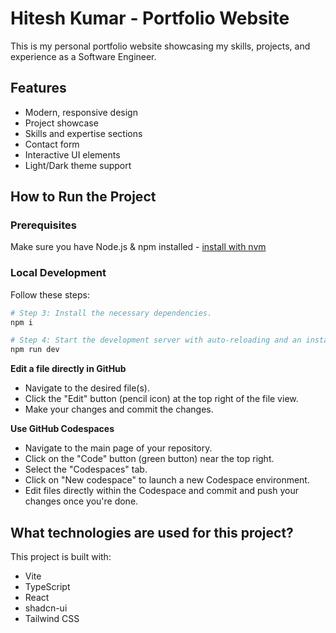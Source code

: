 # Hitesh Kumar - Portfolio Website

This is my personal portfolio website showcasing my skills, projects, and experience as a Software Engineer.

## Features

- Modern, responsive design
- Project showcase
- Skills and expertise sections
- Contact form
- Interactive UI elements
- Light/Dark theme support

## How to Run the Project

### Prerequisites

Make sure you have Node.js & npm installed - [install with nvm](https://github.com/nvm-sh/nvm#installing-and-updating)

### Local Development

Follow these steps:

```sh
# Step 3: Install the necessary dependencies.
npm i

# Step 4: Start the development server with auto-reloading and an instant preview.
npm run dev
```

**Edit a file directly in GitHub**

- Navigate to the desired file(s).
- Click the "Edit" button (pencil icon) at the top right of the file view.
- Make your changes and commit the changes.

**Use GitHub Codespaces**

- Navigate to the main page of your repository.
- Click on the "Code" button (green button) near the top right.
- Select the "Codespaces" tab.
- Click on "New codespace" to launch a new Codespace environment.
- Edit files directly within the Codespace and commit and push your changes once you're done.

## What technologies are used for this project?

This project is built with:

- Vite
- TypeScript
- React
- shadcn-ui
- Tailwind CSS
